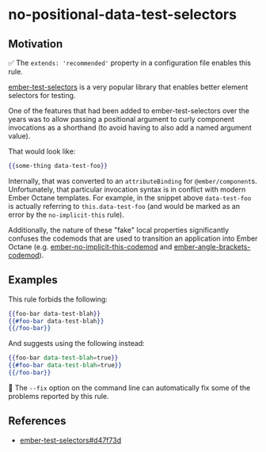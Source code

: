 # no-positional-data-test-selectors

## Motivation

:white_check_mark: The `extends: 'recommended'` property in a configuration file enables this rule.

[ember-test-selectors](https://github.com/simplabs/ember-test-selectors) is a very popular library that enables better element selectors for testing.

One of the features that had been added to ember-test-selectors over the years was to allow passing a positional argument to curly component invocations as a shorthand (to avoid having to also add a named argument value).

That would look like:

```hbs
{{some-thing data-test-foo}}
```

Internally, that was converted to an `attributeBinding` for `@ember/component`s. Unfortunately, that particular invocation syntax is in conflict with modern Ember Octane templates. For example, in the snippet above `data-test-foo` is actually referring to `this.data-test-foo` (and would be marked as an error by the `no-implicit-this` rule).

Additionally, the nature of these "fake" local properties significantly confuses the codemods that are used to transition an application into Ember Octane (e.g. [ember-no-implicit-this-codemod](https://github.com/ember-codemods/ember-no-implicit-this-codemod) and [ember-angle-brackets-codemod](https://github.com/ember-codemods/ember-angle-brackets-codemod)).

## Examples

This rule forbids the following:

```hbs
{{foo-bar data-test-blah}}
{{#foo-bar data-test-blah}}
{{/foo-bar}}
```

And suggests using the following instead:

```hbs
{{foo-bar data-test-blah=true}}
{{#foo-bar data-test-blah=true}}
{{/foo-bar}}
```

:wrench: The `--fix` option on the command line can automatically fix some of the problems reported by this rule.

## References

- [ember-test-selectors#d47f73d](https://github.com/simplabs/ember-test-selectors/commit/d47f73d76b3ccbc9f0be5df3b897afd08b1636a6)
